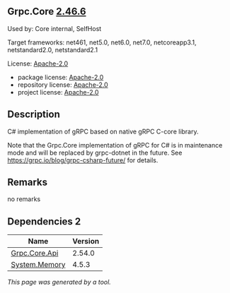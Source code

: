 Grpc.Core [2.46.6](https://www.nuget.org/packages/Grpc.Core/2.46.6)
--------------------

Used by: Core internal, SelfHost

Target frameworks: net461, net5.0, net6.0, net7.0, netcoreapp3.1, netstandard2.0, netstandard2.1

License: [Apache-2.0](../../../../licenses/apache-2.0) 

- package license: [Apache-2.0](https://licenses.nuget.org/Apache-2.0) 
- repository license: [Apache-2.0](https://github.com/grpc/grpc.git) 
- project license: [Apache-2.0](https://github.com/grpc/grpc) 

Description
-----------
C# implementation of gRPC based on native gRPC C-core library.

Note that the Grpc.Core implementation of gRPC for C# is in maintenance mode and will be replaced by grpc-dotnet in the future.
See https://grpc.io/blog/grpc-csharp-future/ for details.

Remarks
-----------
no remarks


Dependencies 2
-----------

|Name|Version|
|----------|:----|
|[Grpc.Core.Api](../../../../packages/nuget.org/grpc.core.api/2.54.0)|2.54.0|
|[System.Memory](../../../../packages/nuget.org/system.memory/4.5.3)|4.5.3|

*This page was generated by a tool.*